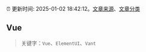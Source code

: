 :alarm_clock: 更新时间: 2025-01-02 18:42:12。[文章来源](/README.md)、[文章分类](/TAGS.md)

## Vue


> 关键字：`Vue`、`ElementUI`、`Vant`



